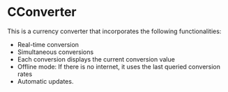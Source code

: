 # CConverter
This is a currency converter that incorporates the following functionalities:

- Real-time conversion
- Simultaneous conversions
- Each conversion displays the current conversion value
- Offline mode: If there is no internet, it uses the last queried conversion rates
- Automatic updates.
